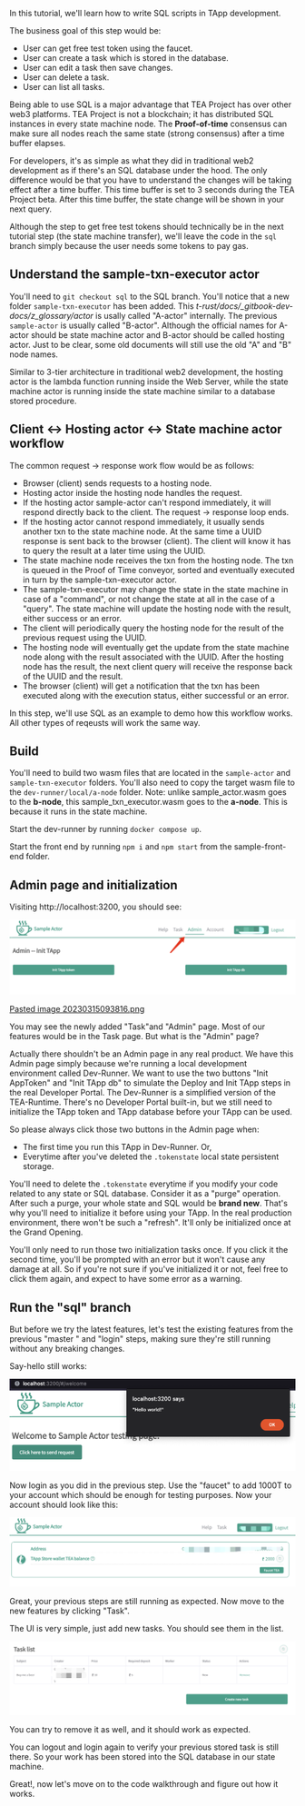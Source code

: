 In this tutorial, we'll learn how to write SQL scripts in TApp development.

The business goal of this step would be:

* User can get free test token using the faucet.
* User can create a task which is stored in the database.
* User can edit a task then save changes.
* User can delete a task.
* User can list all tasks. 

Being able to use SQL is a major advantage that TEA Project has over other web3 platforms. TEA Project is not a blockchain; it has distributed SQL instances in every state machine node. The **Proof-of-time** consensus can make sure all nodes reach the same state (strong consensus) after a time buffer elapses. 

For developers, it's as simple as what they did in traditional web2 development as if there's an SQL database under the hood. The only difference would be that you have to understand the changes will be taking effect after a time buffer. This time buffer is set to 3 seconds during the TEA Project beta. After this time buffer, the state change will be shown in your next query. 

Although the step to get free test tokens should technically be in the next tutorial step (the state machine transfer), we'll leave the code in the `sql` branch simply because the user needs some tokens to pay gas. 

## Understand the sample-txn-executor actor

You'll need to `git checkout sql` to the SQL branch. You'll notice that a new folder `sample-txn-executor` has been added. This *t-rust/docs/_gitbook-dev-docs/z_glossary/actor* is usally called "A-actor" internally. The previous `sample-actor` is usually called "B-actor". Although the official names for A-actor should be state machine actor and B-actor should be called hosting actor. Just to be clear, some old documents will still use the old "A" and "B" node names.

Similar to 3-tier architecture in traditional web2 development, the hosting actor is the lambda function running inside the Web Server, while the state machine actor is running inside the state machine similar to a database stored procedure.

## Client \<-> Hosting actor \<-> State machine actor workflow

The common request -> response work flow would be as follows:

* Browser (client) sends requests to a hosting node.
* Hosting actor inside the hosting node handles the request.
* If the hosting actor sample-actor can't respond immediately, it will respond directly back to the client. The request -> response loop ends.
* If the hosting actor cannot respond immediately, it usually sends another txn to the state machine node. At the same time a UUID response is sent back to the browser (client). The client will know it has to query the result at a later time using the UUID.
* The state machine node receives the txn from the hosting node. The txn is queued in the Proof of Time conveyor, sorted and eventually executed in turn by the sample-txn-executor actor.
* The sample-txn-executor may change the state in the state machine in case of a "command", or not change the state at all in the case of a "query". The state machine will update the hosting node with the result, either success or an error.
* The client will periodically query the hosting node for the result of the previous request using the UUID.
* The hosting node will eventually get the update from the state machine node along with the result associated with the UUID. After the hosting node has the result, the next client query will receive the response back of the UUID and the result.
* The browser (client) will get a notification that the txn has been executed along with the execution status, either successful or an error.

In this step, we'll use SQL as an example to demo how this workflow works. All other types of reqeusts will work the same way.

## Build

You'll need to build two wasm files that are located in the `sample-actor` and `sample-txn-executor` folders. You'll also need to copy the target wasm file to the `dev-runner/local/a-node` folder. Note: unlike sample_actor.wasm goes to the **b-node**, this sample_txn_executor.wasm goes to the **a-node**. This is because it runs in the state machine. 

Start the dev-runner by running `docker compose up`.

Start the front end by running `npm i` and `npm start` from the sample-front-end folder.

## Admin page and initialization

Visiting http://localhost:3200, you should see:

![Pasted image 20230317093125.png](../../../Pasted%20image%2020230317093125.png)

[Pasted image 20230315093816.png](../../../Pasted%20image%2020230315093816.png)

You may see the newly added "Task"and "Admin" page. Most of our features would be in the Task page. But what is the "Admin" page? 

Actually there shouldn't be an Admin page in any real product. We have this Admin page simply because we're running a local development environment called Dev-Runner. We want to use the two buttons "Init AppToken" and "Init TApp db" to simulate the Deploy and Init TApp steps in the real Developer Portal. The Dev-Runner is a simplified version of the TEA-Runtime. There's no Developer Portal built-in, but we still need to initialize the TApp token and TApp database before your TApp can be used. 

So please always click those two buttons in the Admin page when:

* The first time you run this TApp in Dev-Runner. Or,
* Everytime after you've deleted the `.tokenstate` local state persistent storage.

You'll need to delete the `.tokenstate` everytime if you modify your code related to any state or SQL database. Consider it as a "purge" operation. After such a purge, your whole state and SQL would be **brand new**. That's why you'll need to initialize it before using your TApp. In the real production environment, there won't be such a "refresh". It'll only be initialized once at the Grand Opening.

You'll only need to run those two initialization tasks once. If you click it the second time, you'll be prompted with an error but it won't cause any damage at all. So if you're not sure if you've initialized it or not, feel free to click them again, and expect to have some error as a warning.

## Run the "sql" branch

But before we try the latest features, let's test the existing features from the previous "master " and "login" steps, making sure they're still running without any breaking changes.

Say-hello still works:

![Pasted image 20230315093943.png](../../../Pasted%20image%2020230315093943.png)

Now login as you did in the previous step. Use the "faucet" to add 1000T to your account which should be enough for testing purposes. Now your account should look like this:

![Pasted image 20230315094045.png](../../../Pasted%20image%2020230315094045.png)

Great, your previous steps are still running as expected. Now move to the new features by clicking "Task".

The UI is very simple, just add new tasks. You should see them in the list.

![Pasted image 20230315094303.png](../../../Pasted%20image%2020230315094303.png)

You can try to remove it as well, and it should work as expected.

You can logout and login again to verify your previous stored task is still there. So your work has been stored into the SQL database in our state machine. 

Great!, now let's move on to the code walkthrough and figure out how it works.

